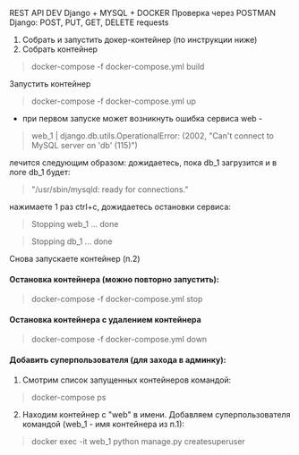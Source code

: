 REST API DEV Django + MYSQL + DOCKER
Проверка через POSTMAN
Django: POST, PUT, GET, DELETE requests 

1. Собрать и запустить докер-контейнер (по инструкции ниже)
1. Собрать контейнер
> docker-compose -f docker-compose.yml build

Запустить контейнер
> docker-compose -f docker-compose.yml up
* при первом запуске может возникнуть ошибка сервиса web - 
> web_1  | django.db.utils.OperationalError: (2002, "Can't connect to MySQL server on 'db' (115)")
> 
лечится следующим образом:
дожидаетесь, пока db_1 загрузится и в логе db_1 будет: 
> "/usr/sbin/mysqld: ready for connections."

нажимаете 1 раз ctrl+c, дожидаетесь остановки сервиса:
> Stopping web_1 ... done 

> Stopping db_1  ... done 

Снова запускаете контейнер (п.2)

#### Остановка контейнера (можно повторно запустить):
> docker-compose -f docker-compose.yml stop

#### Остановка контейнера с удалением контейнера
> docker-compose -f docker-compose.yml down

#### Добавить суперпользователя (для захода в админку):
1. Смотрим список запущенных контейнеров командой:
> docker-compose ps
2. Находим контейнер с "web" в имени. Добавляем суперпользователя командой (web_1 - имя контейнера из п.1):
> docker exec -it web_1 python manage.py createsuperuser
